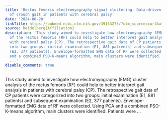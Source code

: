 ```yaml
---
title: 'Rectus femoris electromyography signal clustering: Data-driven management
  of crouch gait in patients with cerebral palsy'
date: '2024-08-20'
linkTitle: https://pubmed.ncbi.nlm.nih.gov/39163275/?utm_source=curl&utm_medium=rss&utm_campaign=pubmed-2&utm_content=1FakS-2QOkCT8HsMOQP1bCRQ4YzyumYOmxmF0moLsQ3dFB1E9V&fc=20220326224207&ff=20240821183036&v=2.18.0.post9+e462414
source: heidelberg[Affiliation]
description: 'This study aimed to investigate how electromyography (EMG) cluster analysis
  of the rectus femoris (RF) could help to better interpret gait analysis in patients
  with cerebral palsy (CP). The retrospective gait data of CP patients were categorized
  into two groups: initial examination (E1, 881 patients) and subsequent examination
  (E2, 377 patients). Envelope-formatted EMG data of RF were collected. Using PCA
  and a combined PSO-K-means algorithm, main clusters were identified. Patients were
  ...'
disable_comments: true
---
```

This study aimed to investigate how electromyography (EMG) cluster analysis of the rectus femoris (RF) could help to better interpret gait analysis in patients with cerebral palsy (CP). The retrospective gait data of CP patients were categorized into two groups: initial examination (E1, 881 patients) and subsequent examination (E2, 377 patients). Envelope-formatted EMG data of RF were collected. Using PCA and a combined PSO-K-means algorithm, main clusters were identified. Patients were ...
